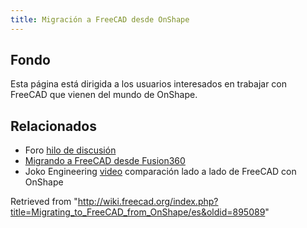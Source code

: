 ```yaml
---
title: Migración a FreeCAD desde OnShape
---
```

## Fondo

Esta página está dirigida a los usuarios interesados en trabajar con FreeCAD que vienen del mundo de OnShape.

## Relacionados

* Foro [hilo de discusión](https://forum.freecadweb.org/viewtopic.php?f=8&t=50973&p=437872#p437863)
* [Migrando a FreeCAD desde Fusion360](/Migrating_to_FreeCAD_from_Fusion360/es "Migrating to FreeCAD from Fusion360/es")
* Joko Engineering [video](https://youtu.be/oH8GOR8Jx88) comparación lado a lado de FreeCAD con OnShape

Retrieved from "<http://wiki.freecad.org/index.php?title=Migrating_to_FreeCAD_from_OnShape/es&oldid=895089>"
